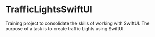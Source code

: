 # TrafficLightsSwiftUI
Training project to consolidate the skills of working with SwiftUI. The purpose of a task is to create traffic Lights using SwiftUI.

